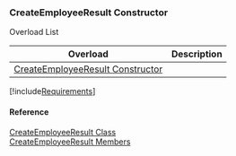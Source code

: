 ﻿### CreateEmployeeResult Constructor

Overload List

| Overload | Description |
| --- | --- |
| [CreateEmployeeResult Constructor](FChoice.Toolkits.Clarify~FChoice.Toolkits.Clarify.Interfaces.CreateEmployeeResult~_ctor().md) |   |

[!include[Requirements](../partials/requirements.md)]



#### Reference

[CreateEmployeeResult Class](FChoice.Toolkits.Clarify~FChoice.Toolkits.Clarify.Interfaces.CreateEmployeeResult.md)  
[CreateEmployeeResult Members](FChoice.Toolkits.Clarify~FChoice.Toolkits.Clarify.Interfaces.CreateEmployeeResult_members.md)